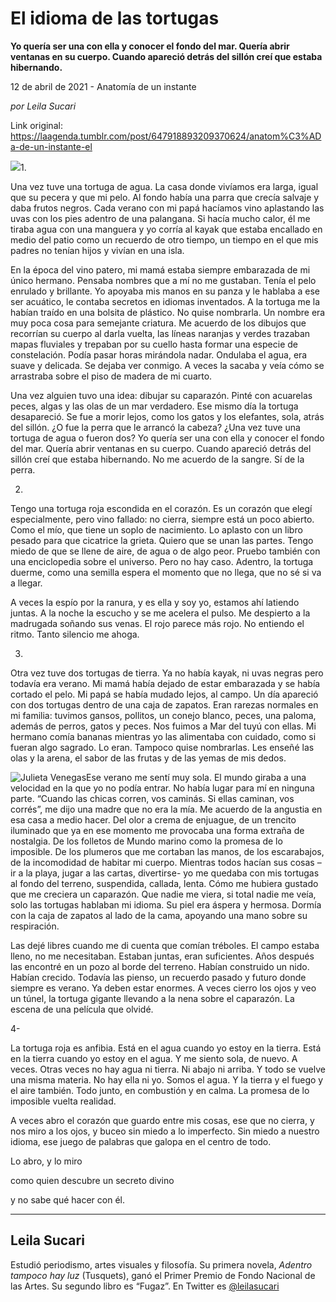 # El idioma de las tortugas

**Yo quería ser una con ella y conocer el fondo del mar. Quería abrir ventanas en su cuerpo. Cuando apareció detrás del sillón creí que estaba hibernando.**

12 de abril de 2021 - Anatomía de un instante

_por Leila Sucari_

Link original: https://laagenda.tumblr.com/post/647918893209370624/anatom%C3%ADa-de-un-instante-el

![](https://64.media.tumblr.com/ac1f735cb99b32a632e0b3c703fb803a/4901a1631a738a57-4a/s500x750/e230ef442de3a642558cee05033136b85a8cf052.png)1.

Una vez tuve una tortuga de agua. La casa donde vivíamos era larga, igual que su pecera y que mi pelo. Al fondo había una parra que crecía salvaje y daba frutos negros. Cada verano con mi papá hacíamos vino aplastando las uvas con los pies adentro de una palangana. Si hacía mucho calor, él me tiraba agua con una manguera y yo corría al kayak que estaba encallado en medio del patio como un recuerdo de otro tiempo, un tiempo en el que mis padres no tenían hijos y vivían en una isla. 

En la época del vino patero, mi mamá estaba siempre embarazada de mi único hermano. Pensaba nombres que a mí no me gustaban. Tenía el pelo enrulado y brillante. Yo apoyaba mis manos en su panza y le hablaba a ese ser acuático, le contaba secretos en idiomas inventados. A la tortuga me la habían traído en una bolsita de plástico. No quise nombrarla. Un nombre era muy poca cosa para semejante criatura. Me acuerdo de los dibujos que recorrían su cuerpo al darla vuelta, las líneas naranjas  y verdes trazaban mapas fluviales y trepaban por su cuello hasta formar una especie de constelación. Podía pasar horas mirándola nadar. Ondulaba el agua, era suave y delicada. Se dejaba ver conmigo. A veces la sacaba y veía cómo se arrastraba sobre el piso de madera de mi cuarto.

Una vez alguien tuvo una idea: dibujar su caparazón. Pinté con acuarelas peces, algas y las olas de un mar verdadero. Ese mismo día la tortuga desapareció. Se fue a morir lejos, como los gatos y los elefantes, sola, atrás del sillón. ¿O fue la perra que le arrancó la cabeza? ¿Una vez tuve una tortuga de agua o fueron dos? Yo quería ser una con ella y conocer el fondo del mar. Quería abrir ventanas en su cuerpo. Cuando apareció detrás del sillón creí que estaba hibernando. No me acuerdo de la sangre. Sí de la perra.

2.

Tengo una tortuga roja escondida en el corazón. Es un corazón que elegí especialmente, pero vino fallado: no cierra, siempre está un poco abierto. Como el mío, que tiene un soplo de nacimiento. Lo aplasto con un libro pesado para que cicatrice la grieta. Quiero que se unan las partes. Tengo miedo de que se llene de aire, de agua o de algo peor. Pruebo también con una enciclopedia sobre el universo. Pero no hay caso. Adentro, la tortuga duerme, como una semilla espera el momento que no llega, que no sé si va a llegar. 

A veces la espío por la ranura, y es ella y soy yo, estamos ahí latiendo juntas. A la noche la escucho y se me acelera el pulso. Me despierto a la madrugada soñando sus venas. El rojo parece más rojo. No entiendo el ritmo. Tanto silencio me ahoga. 

3.

Otra vez tuve dos tortugas de tierra. Ya no había kayak, ni uvas negras pero todavía era verano. Mi mamá había dejado de estar embarazada y se había cortado el pelo. Mi papá se había mudado lejos, al campo. Un día apareció con dos tortugas dentro de una caja de zapatos. Eran rarezas normales en mi familia: tuvimos gansos, pollitos, un conejo blanco, peces, una paloma, además de perros, gatos y peces. Nos fuimos a Mar del tuyú con ellas. Mi hermano comía bananas mientras yo las alimentaba con cuidado, como si fueran algo sagrado. Lo eran. Tampoco quise nombrarlas. Les enseñé las olas y la arena, el sabor de las frutas y de las yemas de mis dedos.

![Julieta Venegas](https://64.media.tumblr.com/cf70fa3cfad551acb66934dcce69d1d4/4901a1631a738a57-3b/s250x400/cd4fbe90ddf5ed875f1d35f9a432a607f69feb0d.jpg)Ese verano me sentí muy sola. El mundo giraba a una velocidad en la que yo no podía entrar. No había lugar para mí en ninguna parte. “Cuando las chicas corren, vos caminás. Si ellas caminan, vos corrés”, me dijo una madre que no era la mía. Me acuerdo de la angustia en esa casa a medio hacer. Del olor a crema de enjuague, de un trencito iluminado que ya en ese momento me provocaba una forma extraña de nostalgia. De los folletos de Mundo marino como la promesa de lo imposible. De los plumeros que me cortaban las manos, de los escarabajos, de la incomodidad de habitar mi cuerpo. Mientras todos hacían sus cosas –ir a la playa, jugar a las cartas, divertirse- yo me quedaba con mis tortugas al fondo del terreno, suspendida, callada, lenta. Cómo me hubiera gustado que me creciera un caparazón. Que nadie me viera, si total nadie me veía, solo las tortugas hablaban mi idioma. Su piel era áspera y hermosa. Dormía con la caja de zapatos al lado de la cama, apoyando una mano sobre su respiración.

Las dejé libres cuando me di cuenta que comían tréboles. El campo estaba lleno, no me necesitaban. Estaban juntas, eran suficientes. Años después las encontré en un pozo al borde del terreno. Habían construido un nido. Habían crecido. Todavía las pienso, un recuerdo pasado y futuro donde siempre es verano. Ya deben estar enormes. A veces cierro los ojos y veo un túnel, la tortuga gigante llevando a la nena sobre el caparazón. La escena de una película que olvidé. 

4-

La tortuga roja es anfibia. Está en el agua cuando yo estoy en la tierra. Está en la tierra cuando yo estoy en el agua. Y me siento sola, de nuevo. A veces. Otras veces no hay agua ni tierra. Ni abajo ni arriba. Y todo se vuelve una misma materia. No hay ella ni yo. Somos el agua. Y la tierra y el fuego y el aire también. Todo junto, en combustión y en calma. La promesa de lo imposible vuelta realidad. 

A veces abro el corazón que guardo entre mis cosas, ese que no cierra, y nos miro a los ojos, y buceo sin miedo a lo imperfecto. Sin miedo a nuestro idioma, ese juego de palabras que galopa en el centro de todo.

Lo abro, y lo miro 

como quien descubre un secreto divino

y no sabe qué hacer con él. 



---

Leila Sucari
------------

 Estudió periodismo, artes visuales y filosofía. Su primera novela, *Adentro tampoco hay luz* (Tusquets), ganó el Primer Premio de Fondo Nacional de las Artes. Su segundo libro es “Fugaz”. En Twitter es [@leilasucari](https://twitter.com/leilasucari) 

